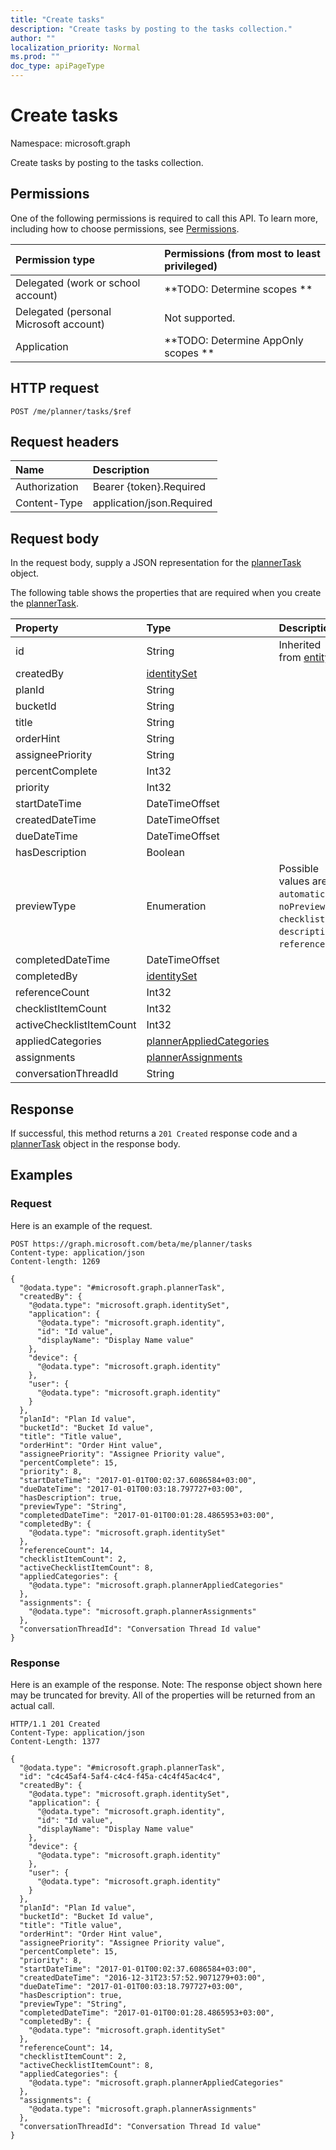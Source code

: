 ```yaml
---
title: "Create tasks"
description: "Create tasks by posting to the tasks collection."
author: ""
localization_priority: Normal
ms.prod: ""
doc_type: apiPageType
---
```


# Create tasks

Namespace: microsoft.graph

Create tasks by posting to the tasks collection.

## Permissions
One of the following permissions is required to call this API. To learn more, including how to choose permissions, see [Permissions](/concepts/permissions-reference.md).

|Permission type|Permissions (from most to least privileged)|
|:---|:---|
|Delegated (work or school account)|**TODO: Determine scopes **|
|Delegated (personal Microsoft account)|Not supported.|
|Application|**TODO: Determine AppOnly scopes **|

## HTTP request
<!-- {
  "blockType": "ignored"
}
-->
``` http
POST /me/planner/tasks/$ref
```

## Request headers
|Name|Description|
|:---|:---|
|Authorization|Bearer {token}.Required|
|Content-Type|application/json.Required|

## Request body
In the request body, supply a JSON representation for the [plannerTask](../resources/plannertask.md) object.

The following table shows the properties that are required when you create the [plannerTask](../resources/plannertask.md).

|Property|Type|Description|
|:---|:---|:---|
|id|String| Inherited from [entity](../resources/entity.md)|
|createdBy|[identitySet](../resources/identityset.md)||
|planId|String||
|bucketId|String||
|title|String||
|orderHint|String||
|assigneePriority|String||
|percentComplete|Int32||
|priority|Int32||
|startDateTime|DateTimeOffset||
|createdDateTime|DateTimeOffset||
|dueDateTime|DateTimeOffset||
|hasDescription|Boolean||
|previewType|Enumeration| Possible values are: `automatic`, `noPreview`, `checklist`, `description`, `reference`.|
|completedDateTime|DateTimeOffset||
|completedBy|[identitySet](../resources/identityset.md)||
|referenceCount|Int32||
|checklistItemCount|Int32||
|activeChecklistItemCount|Int32||
|appliedCategories|[plannerAppliedCategories](../resources/plannerappliedcategories.md)||
|assignments|[plannerAssignments](../resources/plannerassignments.md)||
|conversationThreadId|String||



## Response
If successful, this method returns a `201 Created` response code and a [plannerTask](../resources/plannertask.md) object in the response body.

## Examples

### Request
Here is an example of the request.
<!-- {
  "blockType": "request",
  "name": "create_plannertask_from_"
}
-->
``` http
POST https://graph.microsoft.com/beta/me/planner/tasks
Content-type: application/json
Content-length: 1269

{
  "@odata.type": "#microsoft.graph.plannerTask",
  "createdBy": {
    "@odata.type": "microsoft.graph.identitySet",
    "application": {
      "@odata.type": "microsoft.graph.identity",
      "id": "Id value",
      "displayName": "Display Name value"
    },
    "device": {
      "@odata.type": "microsoft.graph.identity"
    },
    "user": {
      "@odata.type": "microsoft.graph.identity"
    }
  },
  "planId": "Plan Id value",
  "bucketId": "Bucket Id value",
  "title": "Title value",
  "orderHint": "Order Hint value",
  "assigneePriority": "Assignee Priority value",
  "percentComplete": 15,
  "priority": 8,
  "startDateTime": "2017-01-01T00:02:37.6086584+03:00",
  "dueDateTime": "2017-01-01T00:03:18.797727+03:00",
  "hasDescription": true,
  "previewType": "String",
  "completedDateTime": "2017-01-01T00:01:28.4865953+03:00",
  "completedBy": {
    "@odata.type": "microsoft.graph.identitySet"
  },
  "referenceCount": 14,
  "checklistItemCount": 2,
  "activeChecklistItemCount": 8,
  "appliedCategories": {
    "@odata.type": "microsoft.graph.plannerAppliedCategories"
  },
  "assignments": {
    "@odata.type": "microsoft.graph.plannerAssignments"
  },
  "conversationThreadId": "Conversation Thread Id value"
}
```

### Response
Here is an example of the response. Note: The response object shown here may be truncated for brevity. All of the properties will be returned from an actual call.
<!-- {
  "blockType": "response",
  "truncated": true,
  "@odata.type": "microsoft.graph.plannertask"
}
-->
``` http
HTTP/1.1 201 Created
Content-Type: application/json
Content-Length: 1377

{
  "@odata.type": "#microsoft.graph.plannerTask",
  "id": "c4c45af4-5af4-c4c4-f45a-c4c4f45ac4c4",
  "createdBy": {
    "@odata.type": "microsoft.graph.identitySet",
    "application": {
      "@odata.type": "microsoft.graph.identity",
      "id": "Id value",
      "displayName": "Display Name value"
    },
    "device": {
      "@odata.type": "microsoft.graph.identity"
    },
    "user": {
      "@odata.type": "microsoft.graph.identity"
    }
  },
  "planId": "Plan Id value",
  "bucketId": "Bucket Id value",
  "title": "Title value",
  "orderHint": "Order Hint value",
  "assigneePriority": "Assignee Priority value",
  "percentComplete": 15,
  "priority": 8,
  "startDateTime": "2017-01-01T00:02:37.6086584+03:00",
  "createdDateTime": "2016-12-31T23:57:52.9071279+03:00",
  "dueDateTime": "2017-01-01T00:03:18.797727+03:00",
  "hasDescription": true,
  "previewType": "String",
  "completedDateTime": "2017-01-01T00:01:28.4865953+03:00",
  "completedBy": {
    "@odata.type": "microsoft.graph.identitySet"
  },
  "referenceCount": 14,
  "checklistItemCount": 2,
  "activeChecklistItemCount": 8,
  "appliedCategories": {
    "@odata.type": "microsoft.graph.plannerAppliedCategories"
  },
  "assignments": {
    "@odata.type": "microsoft.graph.plannerAssignments"
  },
  "conversationThreadId": "Conversation Thread Id value"
}
```

